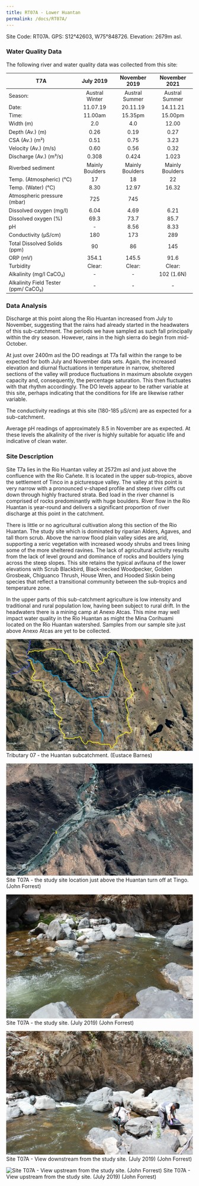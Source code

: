 ```yaml
---
title: RT07A - Lower Huantan
permalink: /docs/RT07A/
---
```



Site Code: RT07A.  GPS: S12°42603, W75°848726. Elevation:
2679m asl.


### Water Quality Data

The following river and water quality data was collected from this site:

|     T7A                                     |        July 2019       |      November 2019     |      November 2021     |
|---------------------------------------------|:----------------------:|:----------------------:|:----------------------:|
|     Season:                                 |      Austral Winter    |      Austral Summer    |      Austral Summer    |
|     Date:                                   |         11.07.19       |         20.11.19       |         14.11.21       |
|     Time:                                   |         11.00am        |         15.35pm        |         15.00pm        |
|     Width (m)                               |           2.0          |           4.0          |          12.00         |
|     Depth (Av.) (m)                         |           0.26         |           0.19         |           0.27         |
|     CSA (Av.) (m²)                          |           0.51         |           0.75         |           3.23         |
|     Velocity (Av.) (m/s)                    |           0.60         |           0.56         |           0.32         |
|     Discharge (Av.) (m³/s)                  |          0.308         |          0.424         |          1.023         |
|     Riverbed sediment                       |     Mainly Boulders    |     Mainly Boulders    |     Mainly Boulders    |
|     Temp. (Atmospheric) (°C)                |            17          |            18          |            22          |
|     Temp. (Water) (°C)                      |           8.30         |          12.97         |          16.32         |
|     Atmospheric pressure (mbar)             |           725          |           745          |                        |
|     Dissolved oxygen (mg/l)                 |           6.04         |           4.69         |           6.21         |
|     Dissolved oxygen (%)                    |           69.3         |           73.7         |           85.7         |
|     pH                                      |            -           |           8.56         |           8.33         |
|     Conductivity (µS/cm)                    |           180          |           173          |           289          |
|     Total Dissolved Solids (ppm)            |            90          |            86          |           145          |
|     ORP (mV)                                |          354.1         |          145.5         |           91.6         |
|     Turbidity                               |          Clear:        |          Clear:        |          Clear:        |
|     Alkalinity (mg/l CaCO₃)                 |            -           |            -           |        102 (1.6N)      |
|     Alkalinity Field Tester (ppm/ CaCO₃)    |            -           |            -           |            -           |


### Data Analysis
Discharge at this point along the Rio Huantan increased from July to November, suggesting that the rains had already started in the headwaters of this sub-catchment. The periods we have sampled as such fall principally within the dry season. However, rains in the high sierra do begin from mid-October.

At just over 2400m asl the DO readings at T7a fall within the range to be expected for both July and November data sets. Again, the increased elevation and diurnal fluctuations in temperature in narrow, sheltered sections of the valley will produce fluctuations in maximum absolute oxygen capacity and, consequently, the percentage saturation. This then fluctuates with that rhythm accordingly. The DO levels appear to be rather variable at this site, perhaps indicating that the conditions for life are likewise rather variable. 

The conductivity readings at this site (180-185 µS/cm) are as expected for a sub-catchment.    

Average pH readings of approximately 8.5 in November are as expected. At these levels the alkalinity of the river is highly suitable for aquatic life and indicative of clean water.


### Site Description
Site T7a lies in the Rio Huantan valley at 2572m asl and just above the confluence with the Rio Cañete. It is located in the upper sub-tropics, above the settlement of Tinco in a picturesque valley. The valley at this point is very narrow with a pronounced v-shaped profile and steep river cliffs cut down through highly fractured strata. Bed load in the river channel is comprised of rocks predominantly with huge boulders. River flow in the Rio Huantan is year-round and delivers a significant proportion of river discharge at this point in the catchment. 

There is little or no agricultural cultivation along this section of the Rio Huantan. The study site which is dominated by riparian Alders, Agaves, and tall thorn scrub. Above the narrow flood plain valley sides are arid, supporting a xeric vegetation with increased woody shrubs and trees lining some of the more sheltered ravines. The lack of agricultural activity results from the lack of level ground and dominance of rocks and boulders lying across the steep slopes. This site retains the typical avifauna of the lower elevations with Scrub Blackbird, Black-necked Woodpecker, Golden Grosbeak, Chiguanco Thrush, House Wren, and Hooded Siskin being species that reflect a transitional community between the sub-tropics and temperature zone.    

In the upper parts of this sub-catchment agriculture is low intensity and traditional and rural population low, having been subject to rural drift. In the headwaters there is a mining camp at Anexo Atcas. This mine may well impact water quality in the Rio Huantan as might the Mina Corihuami located on the Rio Huantan watershed. Samples from our sample site just above Anexo Atcas are yet to be collected.


![Tributary T07 - the Huantan subcatchment. (Eustace Barnes)](/assets/SiteDescriptions/T7/T7Huantansubcatchment.jpg)
Tributary 07 - the Huantan subcatchment. (Eustace Barnes)


![Site T07A - the study site location. (John Forrest)](/assets/SiteDescriptions/T7/RT07ALoweHuantan.jpg)
Site T07A - the study site location just above the Huantan turn off at Tingo. (John Forrest)


![Site T07A - the study site. (John Forrest)](/assets/SiteDescriptions/T7/T7AStudysite.JPG)
Site T07A - the study site. (July 2019) (John Forrest)


![Site T07A - View downstream from the study site. (John Forrest)](/assets/SiteDescriptions/T7/T7AViewimmediatelydownstream.JPG)
Site T07A - View downstream from the study site. (July 2019) (John Forrest)


![Site T07A - View upstream from the study site. (John Forrest)](/assets/SiteDescriptions/T7/T7AViewupstream.JPG)
Site T07A - View upstream from the study site. (July 2019) (John Forrest)
